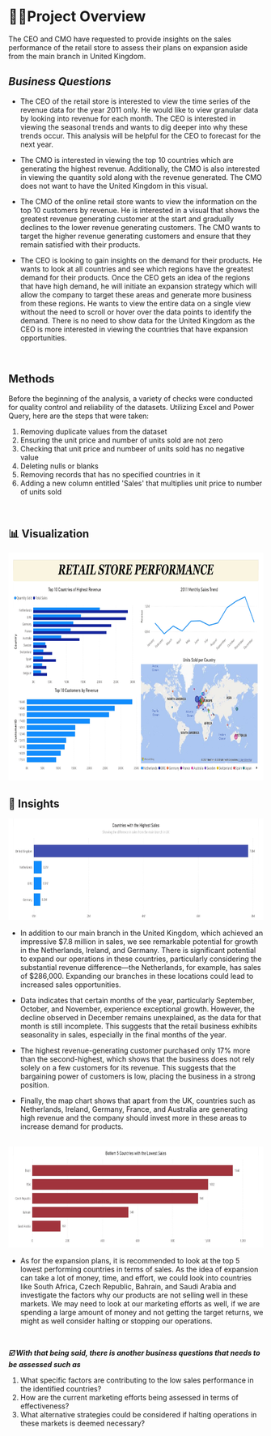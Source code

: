 # 🕵️‍♀️Project Overview

The CEO and CMO have requested to provide insights on the sales performance of the retail store to assess their plans on expansion aside from the main branch in United Kingdom. 

## ***Business Questions***

- The CEO of the retail store is interested to view the time series of the revenue data for the year 2011 only. He would like to view granular data by looking into revenue for each month. The CEO is interested in viewing the seasonal trends and wants to dig deeper into why these trends occur. This analysis will be helpful for the CEO to forecast for the next year.

- The CMO is interested in viewing the top 10 countries which are generating the highest revenue. Additionally, the CMO is also interested in viewing the quantity sold along with the revenue generated. The CMO does not want to have the United Kingdom in this visual.

- The CMO of the online retail store wants to view the information on the top 10 customers by revenue. He is interested in a visual that shows the greatest revenue generating customer at the start and gradually declines to the lower revenue generating customers. The CMO wants to target the higher revenue generating customers and ensure that they remain satisfied with their products.

- The CEO is looking to gain insights on the demand for their products. He wants to look at all countries and see which regions have the greatest demand for their products. Once the CEO gets an idea of the regions that have high demand, he will initiate an expansion strategy which will allow the company to target these areas and generate more business from these regions. He wants to view the entire data on a single view without the need to scroll or hover over the data points to identify the demand. There is no need to show data for the United Kingdom as the CEO is more interested in viewing the countries that have expansion opportunities.
<br>

## Methods

Before the beginning of the analysis, a variety of checks were conducted for quality control and reliability of the datasets. Utilizing Excel and Power Query, here are the steps that were taken:
1. Removing duplicate values from the dataset
2. Ensuring the unit price and number of units sold are not zero
3. Checking that unit price and numbeer of units sold has no negative value
4. Deleting nulls or blanks
5. Removing records that has no specified countries in it
6. Adding a new column entitled 'Sales' that multiplies unit price to number of units sold
<br>

## 📊 Visualization
<img src="https://github.com/AlexisShagyo/Images/blob/main/Retail%20Store%20Perfomance.jpg" alt="Image" width="800" height="450">
<br>

## 📑 Insights
<img src="https://github.com/AlexisShagyo/Images/blob/main/Top%20Sales.jpg" alt="Image" width="800" height="200">

- In addition to our main branch in the United Kingdom, which achieved an impressive $7.8 million in sales, we see remarkable potential for growth in the Netherlands, Ireland, and Germany. There is significant potential to expand our operations in these countries, particularly considering the substantial revenue difference—the Netherlands, for example, has sales of $286,000. Expanding our branches in these locations could lead to increased sales opportunities.

- Data indicates that certain months of the year, particularly September, October, and November, experience exceptional growth. However, the decline observed in December remains unexplained, as the data for that month is still incomplete. This suggests that the retail business exhibits seasonality in sales, especially in the final months of the year.

- The highest revenue-generating customer purchased only 17% more than the second-highest, which shows that the business does not rely solely on a few customers for its revenue. This suggests that the bargaining power of customers is low, placing the business in a strong position.

- Finally, the map chart shows that apart from the UK, countries such as Netherlands, Ireland, Germany, France, and Australia are generating high revenue and the company should invest more in these areas to increase demand for products.
<br>

<img src="https://github.com/AlexisShagyo/Images/blob/main/Lowest%20Sales.jpg" alt="Image" width="800" height="200">

- As for the expansion plans, it is recommended to look at the top 5 lowest performing countries in terms of sales. As the idea of expansion can take a lot of money, time, and effort, we could look into countries like South Africa, Czech Republic, Bahrain, and Saudi Arabia and investigate the factors why our products are not selling well in these markets. We may need to look at our marketing efforts as well, if we are spending  a large amount of money and not getting the target returns, we might as well consider halting or stopping our operations.
<br>

***_☑️ With that being said, there is another business questions that needs to be assessed such as_***
1. What specific factors are contributing to the low sales performance in the identified countries?
2. How are the current marketing efforts being assessed in terms of effectiveness?
3. What alternative strategies could be considered if halting operations in these markets is deemed necessary?  

